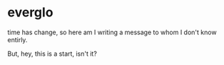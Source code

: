 # everglo

time has change, so here am I writing a message to whom I don't know entirly.

But, hey, this is a start, isn't it?
